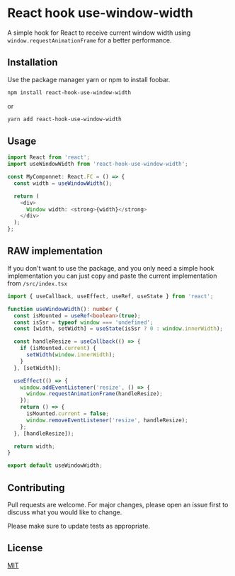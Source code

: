 # React hook use-window-width

A simple hook for React to receive current window width using `window.requestAnimationFrame` for a better performance.

## Installation

Use the package manager yarn or npm to install foobar.

```bash
npm install react-hook-use-window-width
```
or
```bash
yarn add react-hook-use-window-width
```

## Usage

```typescript jsx
import React from 'react';
import useWindowWidth from 'react-hook-use-window-width';

const MyComponnet: React.FC = () => {
  const width = useWindowWidth();

  return (
    <div>
      Window width: <strong>{width}</strong>
    </div>
  );
};
```

## RAW implementation
If you don't want to use the package, and you only need a simple hook implementation you can just copy and paste the current implementation from `/src/index.tsx`

```typescript jsx
import { useCallback, useEffect, useRef, useState } from 'react';

function useWindowWidth(): number {
  const isMounted = useRef<boolean>(true);
  const isSsr = typeof window === 'undefined';
  const [width, setWidth] = useState(isSsr ? 0 : window.innerWidth);

  const handleResize = useCallback(() => {
    if (isMounted.current) {
      setWidth(window.innerWidth);
    }
  }, [setWidth]);

  useEffect(() => {
    window.addEventListener('resize', () => {
      window.requestAnimationFrame(handleResize);
    });
    return () => {
      isMounted.current = false;
      window.removeEventListener('resize', handleResize);
    };
  }, [handleResize]);

  return width;
}

export default useWindowWidth;
```

## Contributing
Pull requests are welcome. For major changes, please open an issue first to discuss what you would like to change.

Please make sure to update tests as appropriate.

## License
[MIT](https://choosealicense.com/licenses/mit/)
